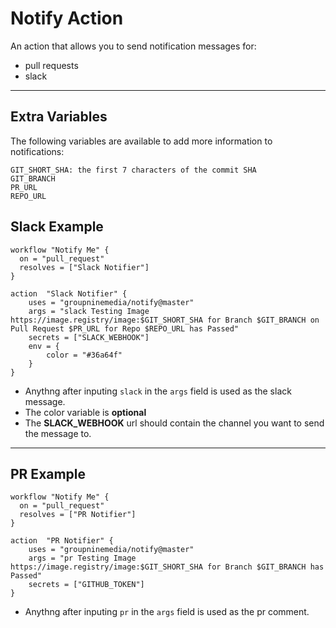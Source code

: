 # Notify Action
An action that allows you to send notification messages for:
- pull requests
- slack
---

## Extra Variables
The following variables are available to add more information to notifications:
```
GIT_SHORT_SHA: the first 7 characters of the commit SHA
GIT_BRANCH
PR_URL
REPO_URL
```

## Slack Example
```workflow
workflow "Notify Me" {
  on = "pull_request"
  resolves = ["Slack Notifier"]
}

action  "Slack Notifier" {
    uses = "groupninemedia/notify@master"
    args = "slack Testing Image https://image.registry/image:$GIT_SHORT_SHA for Branch $GIT_BRANCH on Pull Request $PR_URL for Repo $REPO_URL has Passed"
    secrets = ["SLACK_WEBHOOK"]
    env = {
        color = "#36a64f"
    }
}
```
- Anythng after inputing `slack` in the `args` field is used as the slack message.
- The color variable is **optional**
- The **SLACK_WEBHOOK** url should contain the channel you want to send the message to.
---

## PR Example
```workflow
workflow "Notify Me" {
  on = "pull_request"
  resolves = ["PR Notifier"]
}

action  "PR Notifier" {
    uses = "groupninemedia/notify@master"
    args = "pr Testing Image https://image.registry/image:$GIT_SHORT_SHA for Branch $GIT_BRANCH has Passed"
    secrets = ["GITHUB_TOKEN"]
}
```
- Anythng after inputing `pr` in the `args` field is used as the pr comment.